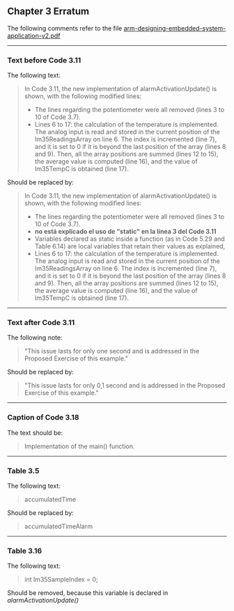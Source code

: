 ## Chapter 3 Erratum

The following comments refer to the file [arm-designing-embedded-system-application-v2.pdf](https://armkeil.blob.core.windows.net/developer/Files/pdf/ebook/arm-designing-embedded-system-application-v2.pdf)

---

### Text before Code 3.11

The following text:

> In Code 3.11, the new implementation of alarmActivationUpdate() is shown, with the following
modified lines:
> - The lines regarding the potentiometer were all removed (lines 3 to 10 of Code 3.7).
> - Lines 6 to 17: the calculation of the temperature is implemented. The analog input is read and
stored in the current position of the lm35ReadingsArray on line 6. The index is incremented (line
7), and it is set to 0 if it is beyond the last position of the array (lines 8 and 9). Then, all the array
positions are summed (lines 12 to 15), the average value is computed (line 16), and the value of
lm35TempC is obtained (line 17).

Should be replaced by:

> In Code 3.11, the new implementation of alarmActivationUpdate() is shown, with the following
modified lines:
> - The lines regarding the potentiometer were all removed (lines 3 to 10 of Code 3.7).
> - **no está explicado el uso de "static" en la línea 3 del Code 3.11** 
> - Variables declared as static inside a function (as in Code 5.29 and Table 6.14) are local variables that retain their values as explained,
> - Lines 6 to 17: the calculation of the temperature is implemented. The analog input is read and
stored in the current position of the lm35ReadingsArray on line 6. The index is incremented (line
7), and it is set to 0 if it is beyond the last position of the array (lines 8 and 9). Then, all the array
positions are summed (lines 12 to 15), the average value is computed (line 16), and the value of
lm35TempC is obtained (line 17).

---

### Text after Code 3.11

The following note:

> "This issue lasts for only one second and is addressed in the Proposed Exercise of this example."

Should be replaced by:

> "This issue lasts for only 0,1 second and is addressed in the Proposed Exercise of this example."

---

### Caption of Code 3.18

The text should be:

> Implementation of the main() function.

---

### Table 3.5

The following text:

> accumulatedTime

Should be replaced by:

> accumulatedTimeAlarm

---

### Table 3.16

The following text:

> int lm35SampleIndex = 0;

Should be removed, because this variable is declared in *alarmActivationUpdate()*
